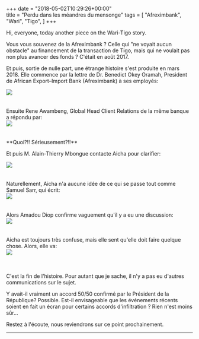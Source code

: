 +++
date = "2018-05-02T10:29:26+00:00"  
title = "Perdu dans les méandres du mensonge"
tags = [
    "Afreximbank",
    "Wari",
    "Tigo",
]
+++

Hi, everyone, today another piece on the Wari-Tigo story.

Vous vous souvenez de la Afreximbank ?  Celle qui "ne voyait aucun obstacle" au financement de la transaction de Tigo, mais qui ne voulait pas non plus avancer des fonds ? C'était en août 2017.

Et puis, sortie de nulle part, une étrange histoire s'est produite en mars 2018. Elle commence par la lettre de Dr. Benedict Okey Oramah, President de African Export–Import Bank (Afreximbank) à ses employés:
<div class="container" style="width:auto">
  <a target="blank" href="https://res.cloudinary.com/vincentstradic/image/upload/v1524742022/post_14/14-1.jpg">
    <img src="https://res.cloudinary.com/vincentstradic/image/upload/v1524742022/post_14/14-1.jpg" style="max-width:100%">
  </a>
</div>
<br></br>
Ensuite Rene Awambeng, Global Head Client Relations de la même banque a répondu par:
<div class="container" style="width:auto">
  <a target="blank" href="https://res.cloudinary.com/vincentstradic/image/upload/v1524742022/post_14/14-2.jpg">
    <img src="https://res.cloudinary.com/vincentstradic/image/upload/v1524742022/post_14/14-2.jpg" style="max-width:100%">
  </a>
</div>
<br></br>
**Quoi?!! Sérieusement?!!**

Et puis M. Alain-Thierry Mbongue contacte Aicha pour clarifier:
<div class="container" style="width:auto">
  <a target="blank" href="https://res.cloudinary.com/vincentstradic/image/upload/v1524742022/post_14/14-3.jpg">
    <img src="https://res.cloudinary.com/vincentstradic/image/upload/v1524742022/post_14/14-3.jpg" style="max-width:100%">
  </a>
</div>
<br></br>
Naturellement, Aicha n'a aucune idée de ce qui se passe tout comme  Samuel Sarr, qui écrit:
<div class="container" style="width:auto">
  <a target="blank" href="https://res.cloudinary.com/vincentstradic/image/upload/v1524742022/post_14/14-4.jpg">
    <img src="https://res.cloudinary.com/vincentstradic/image/upload/v1524742022/post_14/14-4.jpg" style="max-width:100%">
  </a>
</div>
<br></br>
Alors Amadou Diop confirme vaguement qu'il y a eu une discussion:
<div class="container" style="width:auto">
  <a target="blank" href="https://res.cloudinary.com/vincentstradic/image/upload/v1524742022/post_14/14-5.jpg">
    <img src="https://res.cloudinary.com/vincentstradic/image/upload/v1524742022/post_14/14-5.jpg" style="max-width:100%">
  </a>
</div>
<br></br>
Aicha est toujours très confuse, mais elle sent qu'elle doit faire quelque chose. Alors, elle va:
<div class="container" style="width:auto">
  <a target="blank" href="https://res.cloudinary.com/vincentstradic/image/upload/v1524742022/post_14/14-6.jpg">
    <img src="https://res.cloudinary.com/vincentstradic/image/upload/v1524742022/post_14/14-6.jpg" style="max-width:100%">
  </a>
</div>
<br></br>

C'est la fin de l'histoire. Pour autant que je sache, il n'y a pas eu d'autres communications sur le sujet.

Y avait-il vraiment un accord 50/50 confirmé par le Président de la République? Possible. Est-il envisageable que les événements récents soient en fait un écran pour certains accords d'infiltration ? Rien n'est moins sûr…

Restez à l'écoute, nous reviendrons sur ce point prochainement.
<hr>
